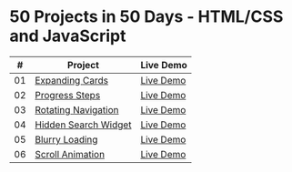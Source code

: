 # 50 Projects in 50 Days - HTML/CSS and JavaScript

|  #  | Project                                                                                                                     | Live Demo                                                                         |
| :-: | --------------------------------------------------------------------------------------------------------------------------- | --------------------------------------------------------------------------------- |
| 01  | [Expanding Cards](https://github.com/nexthor/50-projects-in-50-days/tree/main/1-expanding-cards)                             | [Live Demo](https://50-projects.nexthor.dev/1-expanding-cards/)               |
| 02  | [Progress Steps](https://github.com/nexthor/50-projects-in-50-days/tree/main/2-progress-steps)                               | [Live Demo](https://50-projects.nexthor.dev/2-progress-steps/)                |
| 03  | [Rotating Navigation](https://github.com/nexthor/50-projects-in-50-days/tree/main/3-rotating-navigation)                             | [Live Demo](https://50-projects.nexthor.dev/3-rotating-navigation/)               |
| 04  | [Hidden Search Widget](https://github.com/nexthor/50-projects-in-50-days/tree/main/4-hidden-search-widget)                             | [Live Demo](https://50-projects.nexthor.dev/4-hidden-search-widget/)               |
| 05  | [Blurry Loading](https://github.com/nexthor/50-projects-in-50-days/tree/main/5-blurry-loading)                             | [Live Demo](https://50-projects.nexthor.dev/5-blurry-loading/)               |
| 06  | [Scroll Animation](https://github.com/nexthor/50-projects-in-50-days/tree/main/6-scroll-animation)                             | [Live Demo](https://50-projects.nexthor.dev/6-scroll-animation/)               |